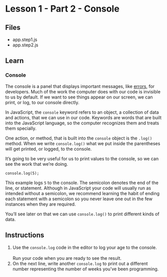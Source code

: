 # Lesson 1 - Part 2 - Console

## Files

- app.step1.js
- app.step2.js

## Learn

### Console

The console is a panel that displays important messages, like [errors](https://www.codecademy.com/resources/docs/javascript/errors), for developers. Much of the work the computer does with our code is invisible to us by default. If we want to see things appear on our screen, we can print, or log, to our console directly. 

In JavaScript, the `console` keyword refers to an object, a collection of data and actions, that we can use in our code. Keywords are words that are built into the JavaScript language, so the computer recognizes them and treats them specially. 

One action, or method, that is built into the `console` object is the `.log()` method. When we write `console.log()` what we put inside the parentheses will get printed, or logged, to the console. 

It’s going to be very useful for us to print values to the console, so we can see the work that we’re doing. 


```
console.log(5); 

```

This example logs `5` to the console. The semicolon denotes the end of the line, or statement. Although in JavaScript your code will usually run as intended without a semicolon, we recommend learning the habit of ending each statement with a semicolon so you never leave one out in the few instances when they are required.

You’ll see later on that we can use `console.log()` to print different kinds of data.

## Instructions

1. Use the `console.log` code in the editor to log your age to the console.<br><br>Run your code when you are ready to see the result.
2. On the next line, write another `console.log` to print out a different number representing the number of weeks you’ve been programming.
